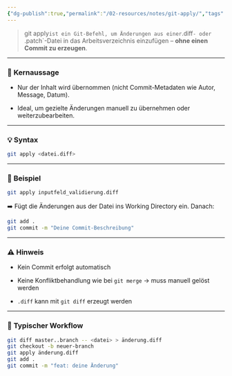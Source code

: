 ```yaml
---
{"dg-publish":true,"permalink":"/02-resources/notes/git-apply/","tags":["tools/versionsverwaltung/git"],"noteIcon":"","updated":"2025-10-29T12:59:06.295+01:00"}
---
```


>git apply` ist ein Git-Befehl, um Änderungen aus einer `.diff`- oder `.patch`-Datei in das Arbeitsverzeichnis einzufügen – **ohne einen Commit zu erzeugen**.

---

### 🧠 **Kernaussage**

- Nur der Inhalt wird übernommen (nicht Commit-Metadaten wie Autor, Message, Datum).
    
- Ideal, um gezielte Änderungen manuell zu übernehmen oder weiterzubearbeiten.
    

---

### 💡 **Syntax**

```bash
git apply <datei.diff>
```

---

### 🔧 **Beispiel**

```bash
git apply inputfeld_validierung.diff
```

➡️ Fügt die Änderungen aus der Datei ins Working Directory ein. Danach:

```bash
git add .
git commit -m "Deine Commit-Beschreibung"
```

---

### ⚠️ **Hinweis**

- Kein Commit erfolgt automatisch
    
- Keine Konfliktbehandlung wie bei `git merge` → muss manuell gelöst werden
    
- `.diff` kann mit `git diff` erzeugt werden
    

---

### 🧰 **Typischer Workflow**

```bash
git diff master..branch -- <datei> > änderung.diff
git checkout -b neuer-branch
git apply änderung.diff
git add .
git commit -m "feat: deine Änderung"
```


